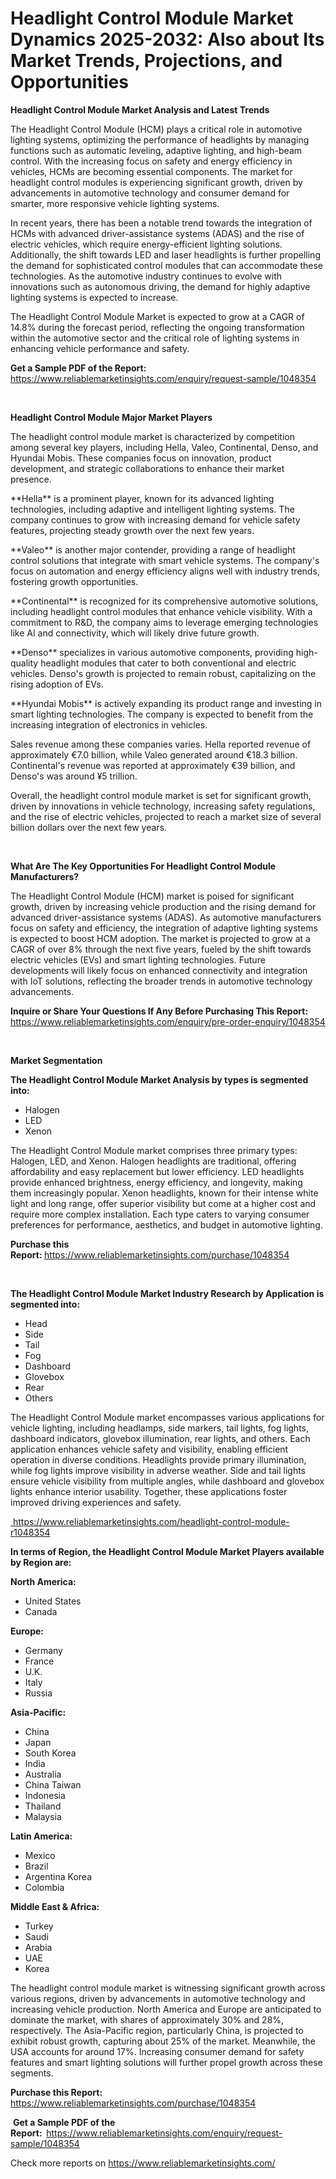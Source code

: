 <p><h1>Headlight Control Module Market Dynamics 2025-2032: Also about Its Market Trends, Projections, and Opportunities</h1></p><p><strong>Headlight Control Module Market Analysis and Latest Trends</strong></p>
<p><p>The Headlight Control Module (HCM) plays a critical role in automotive lighting systems, optimizing the performance of headlights by managing functions such as automatic leveling, adaptive lighting, and high-beam control. With the increasing focus on safety and energy efficiency in vehicles, HCMs are becoming essential components. The market for headlight control modules is experiencing significant growth, driven by advancements in automotive technology and consumer demand for smarter, more responsive vehicle lighting systems.</p><p>In recent years, there has been a notable trend towards the integration of HCMs with advanced driver-assistance systems (ADAS) and the rise of electric vehicles, which require energy-efficient lighting solutions. Additionally, the shift towards LED and laser headlights is further propelling the demand for sophisticated control modules that can accommodate these technologies. As the automotive industry continues to evolve with innovations such as autonomous driving, the demand for highly adaptive lighting systems is expected to increase.</p><p>The Headlight Control Module Market is expected to grow at a CAGR of 14.8% during the forecast period, reflecting the ongoing transformation within the automotive sector and the critical role of lighting systems in enhancing vehicle performance and safety.</p></p>
<p><strong>Get a Sample PDF of the Report:&nbsp;</strong> <a href="https://www.reliablemarketinsights.com/enquiry/request-sample/1048354?utm_campaign=1937&utm_medium=2&utm_source=Github&utm_content=ia&utm_term=06042025&utm_id=headlight-control-module">https://www.reliablemarketinsights.com/enquiry/request-sample/1048354</a></p>
<p>&nbsp;</p>
<p><strong>Headlight Control Module Major Market Players</strong></p>
<p><p>The headlight control module market is characterized by competition among several key players, including Hella, Valeo, Continental, Denso, and Hyundai Mobis. These companies focus on innovation, product development, and strategic collaborations to enhance their market presence.</p><p>**Hella** is a prominent player, known for its advanced lighting technologies, including adaptive and intelligent lighting systems. The company continues to grow with increasing demand for vehicle safety features, projecting steady growth over the next few years.</p><p>**Valeo** is another major contender, providing a range of headlight control solutions that integrate with smart vehicle systems. The company's focus on automation and energy efficiency aligns well with industry trends, fostering growth opportunities.</p><p>**Continental** is recognized for its comprehensive automotive solutions, including headlight control modules that enhance vehicle visibility. With a commitment to R&D, the company aims to leverage emerging technologies like AI and connectivity, which will likely drive future growth.</p><p>**Denso** specializes in various automotive components, providing high-quality headlight modules that cater to both conventional and electric vehicles. Denso's growth is projected to remain robust, capitalizing on the rising adoption of EVs.</p><p>**Hyundai Mobis** is actively expanding its product range and investing in smart lighting technologies. The company is expected to benefit from the increasing integration of electronics in vehicles.</p><p>Sales revenue among these companies varies. Hella reported revenue of approximately €7.0 billion, while Valeo generated around €18.3 billion. Continental's revenue was reported at approximately €39 billion, and Denso's was around ¥5 trillion.</p><p>Overall, the headlight control module market is set for significant growth, driven by innovations in vehicle technology, increasing safety regulations, and the rise of electric vehicles, projected to reach a market size of several billion dollars over the next few years.</p></p>
<p>&nbsp;</p>
<p><strong>What Are The Key Opportunities For Headlight Control Module Manufacturers?</strong></p>
<p><p>The Headlight Control Module (HCM) market is poised for significant growth, driven by increasing vehicle production and the rising demand for advanced driver-assistance systems (ADAS). As automotive manufacturers focus on safety and efficiency, the integration of adaptive lighting systems is expected to boost HCM adoption. The market is projected to grow at a CAGR of over 8% through the next five years, fueled by the shift towards electric vehicles (EVs) and smart lighting technologies. Future developments will likely focus on enhanced connectivity and integration with IoT solutions, reflecting the broader trends in automotive technology advancements.</p></p>
<p><strong>Inquire or Share Your Questions If Any Before Purchasing This Report:</strong> <a href="https://www.reliablemarketinsights.com/enquiry/pre-order-enquiry/1048354?utm_campaign=1937&utm_medium=2&utm_source=Github&utm_content=ia&utm_term=06042025&utm_id=headlight-control-module">https://www.reliablemarketinsights.com/enquiry/pre-order-enquiry/1048354</a></p>
<p>&nbsp;</p>
<p><strong>Market Segmentation</strong></p>
<p><strong>The Headlight Control Module Market Analysis by types is segmented into:</strong></p>
<p><ul><li>Halogen</li><li>LED</li><li>Xenon</li></ul></p>
<p><p>The Headlight Control Module market comprises three primary types: Halogen, LED, and Xenon. Halogen headlights are traditional, offering affordability and easy replacement but lower efficiency. LED headlights provide enhanced brightness, energy efficiency, and longevity, making them increasingly popular. Xenon headlights, known for their intense white light and long range, offer superior visibility but come at a higher cost and require more complex installation. Each type caters to varying consumer preferences for performance, aesthetics, and budget in automotive lighting.</p></p>
<p><strong>Purchase this Report:&nbsp;</strong><a href="https://www.reliablemarketinsights.com/purchase/1048354?utm_campaign=1937&utm_medium=2&utm_source=Github&utm_content=ia&utm_term=06042025&utm_id=headlight-control-module">https://www.reliablemarketinsights.com/purchase/1048354</a></p>
<p>&nbsp;</p>
<p><strong>The Headlight Control Module Market Industry Research by Application is segmented into:</strong></p>
<p><ul><li>Head</li><li>Side</li><li>Tail</li><li>Fog</li><li>Dashboard</li><li>Glovebox</li><li>Rear</li><li>Others</li></ul></p>
<p><p>The Headlight Control Module market encompasses various applications for vehicle lighting, including headlamps, side markers, tail lights, fog lights, dashboard indicators, glovebox illumination, rear lights, and others. Each application enhances vehicle safety and visibility, enabling efficient operation in diverse conditions. Headlights provide primary illumination, while fog lights improve visibility in adverse weather. Side and tail lights ensure vehicle visibility from multiple angles, while dashboard and glovebox lights enhance interior usability. Together, these applications foster improved driving experiences and safety.</p></p>
<p><a href="https://www.reliablemarketinsights.com/headlight-control-module-r1048354?utm_campaign=1937&utm_medium=2&utm_source=Github&utm_content=ia&utm_term=06042025&utm_id=headlight-control-module">&nbsp;https://www.reliablemarketinsights.com/headlight-control-module-r1048354</a></p>
<p><strong>In terms of Region, the Headlight Control Module Market Players available by Region are:</strong></p>
<p>
    <p> <strong> North America: </strong>
        <ul>
            <li>United States</li>
            <li>Canada</li>
        </ul>
        </p> 
    <p> <strong> Europe: </strong>
        <ul>
            <li>Germany</li>
            <li>France</li>
            <li>U.K.</li>
            <li>Italy</li>
            <li>Russia</li>
        </ul>
        </p> 
    <p> <strong> Asia-Pacific: </strong>
        <ul>
            <li>China</li>
            <li>Japan</li>
            <li>South Korea</li>
            <li>India</li>
            <li>Australia</li>
            <li>China Taiwan</li>
            <li>Indonesia</li>
            <li>Thailand</li>
            <li>Malaysia</li>
        </ul>
        </p> 
    <p> <strong> Latin America: </strong>
        <ul>
            <li>Mexico</li>
            <li>Brazil</li>
            <li>Argentina Korea</li>
            <li>Colombia</li>
        </ul>
        </p> 
    <p> <strong> Middle East & Africa: </strong>
        <ul>
            <li>Turkey</li>
            <li>Saudi</li>
            <li>Arabia</li>
            <li>UAE</li>
            <li>Korea</li>
        </ul>
    </p>
    </p>
<p><p>The headlight control module market is witnessing significant growth across various regions, driven by advancements in automotive technology and increasing vehicle production. North America and Europe are anticipated to dominate the market, with shares of approximately 30% and 28%, respectively. The Asia-Pacific region, particularly China, is projected to exhibit robust growth, capturing about 25% of the market. Meanwhile, the USA accounts for around 17%. Increasing consumer demand for safety features and smart lighting solutions will further propel growth across these segments.</p></p>
<p><strong>Purchase this Report: </strong><a href="https://www.reliablemarketinsights.com/purchase/1048354?utm_campaign=1937&utm_medium=2&utm_source=Github&utm_content=ia&utm_term=06042025&utm_id=headlight-control-module">https://www.reliablemarketinsights.com/purchase/1048354</a></p>
<p>&nbsp;<strong>Get a Sample PDF of the Report:&nbsp;&nbsp;</strong><a href="https://www.reliablemarketinsights.com/enquiry/request-sample/1048354?utm_campaign=1937&utm_medium=2&utm_source=Github&utm_content=ia&utm_term=06042025&utm_id=headlight-control-module">https://www.reliablemarketinsights.com/enquiry/request-sample/1048354</a></p>
<p><strong></strong></p>
<p>Check more reports on <a href="https://www.reliablemarketinsights.com/?utm_campaign=1937&utm_medium=2&utm_source=Github&utm_content=ia&utm_term=06042025&utm_id=headlight-control-module">https://www.reliablemarketinsights.com/</a></p>